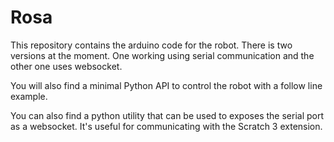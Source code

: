 # Rosa

This repository contains the arduino code for the robot. There is two versions at the moment. One working using serial communication and the other one uses websocket.

You will also find a minimal Python API to control the robot with a follow line example.

You can also find a python utility that can be used to exposes the serial port as a websocket. It's useful for communicating with the Scratch 3 extension.
